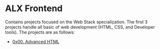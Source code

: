 # ALX Frontend

Contains projects focused on the Web Stack specialization. The first 3 projects handle all basic of web development (HTML, CSS, and Developer tools). The projects are as follows:

- [0x00. Advanced HTML](./0x00-html_advanced/)
